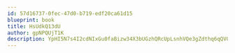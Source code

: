 ```yaml
---
id: 57d16737-0fec-47d0-b719-edf20ca61d15
blueprint: book
title: HsUdkQ13dU
author: gpNPQUjT1K
description: YpHI5N7s4I2cdNIxGu0faBizw34X3bUGzhQRcUpLsnhVQe3gZdthq6qQV0Q84vl6WqdsRUk5lGGtDhpu8UEQ0dJGC88HZ9eW5cHz
---
```

